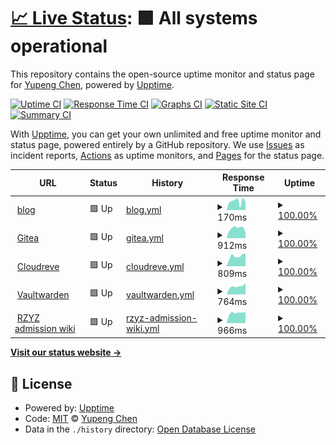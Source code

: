 # [📈 Live Status](https://cyp0633.github.io/uptime-monitor): <!--live status--> **🟩 All systems operational**

This repository contains the open-source uptime monitor and status page for [Yupeng Chen](cyp0633.icu), powered by [Upptime](https://github.com/upptime/upptime).

[![Uptime CI](https://github.com/cyp0633/uptime-monitor/workflows/Uptime%20CI/badge.svg)](https://github.com/cyp0633/uptime-monitor/actions?query=workflow%3A%22Uptime+CI%22)
[![Response Time CI](https://github.com/cyp0633/uptime-monitor/workflows/Response%20Time%20CI/badge.svg)](https://github.com/cyp0633/uptime-monitor/actions?query=workflow%3A%22Response+Time+CI%22)
[![Graphs CI](https://github.com/cyp0633/uptime-monitor/workflows/Graphs%20CI/badge.svg)](https://github.com/cyp0633/uptime-monitor/actions?query=workflow%3A%22Graphs+CI%22)
[![Static Site CI](https://github.com/cyp0633/uptime-monitor/workflows/Static%20Site%20CI/badge.svg)](https://github.com/cyp0633/uptime-monitor/actions?query=workflow%3A%22Static+Site+CI%22)
[![Summary CI](https://github.com/cyp0633/uptime-monitor/workflows/Summary%20CI/badge.svg)](https://github.com/cyp0633/uptime-monitor/actions?query=workflow%3A%22Summary+CI%22)

With [Upptime](https://upptime.js.org), you can get your own unlimited and free uptime monitor and status page, powered entirely by a GitHub repository. We use [Issues](https://github.com/cyp0633/uptime-monitor/issues) as incident reports, [Actions](https://github.com/cyp0633/uptime-monitor/actions) as uptime monitors, and [Pages](https://cyp0633.github.io/uptime-monitor) for the status page.

<!--start: status pages-->
<!-- This summary is generated by Upptime (https://github.com/upptime/upptime) -->
<!-- Do not edit this manually, your changes will be overwritten -->
<!-- prettier-ignore -->
| URL | Status | History | Response Time | Uptime |
| --- | ------ | ------- | ------------- | ------ |
| <img alt="" src="https://icons.duckduckgo.com/ip3/cyp0633.icu.ico" height="13"> [blog](https://cyp0633.icu) | 🟩 Up | [blog.yml](https://github.com/cyp0633/uptime-monitor/commits/HEAD/history/blog.yml) | <details><summary><img alt="Response time graph" src="./graphs/blog/response-time-week.png" height="20"> 170ms</summary><br><a href="https://status.cyp0633.icu/history/blog"><img alt="Response time 840" src="https://img.shields.io/endpoint?url=https%3A%2F%2Fraw.githubusercontent.com%2Fcyp0633%2Fuptime-monitor%2FHEAD%2Fapi%2Fblog%2Fresponse-time.json"></a><br><a href="https://status.cyp0633.icu/history/blog"><img alt="24-hour response time 154" src="https://img.shields.io/endpoint?url=https%3A%2F%2Fraw.githubusercontent.com%2Fcyp0633%2Fuptime-monitor%2FHEAD%2Fapi%2Fblog%2Fresponse-time-day.json"></a><br><a href="https://status.cyp0633.icu/history/blog"><img alt="7-day response time 170" src="https://img.shields.io/endpoint?url=https%3A%2F%2Fraw.githubusercontent.com%2Fcyp0633%2Fuptime-monitor%2FHEAD%2Fapi%2Fblog%2Fresponse-time-week.json"></a><br><a href="https://status.cyp0633.icu/history/blog"><img alt="30-day response time 151" src="https://img.shields.io/endpoint?url=https%3A%2F%2Fraw.githubusercontent.com%2Fcyp0633%2Fuptime-monitor%2FHEAD%2Fapi%2Fblog%2Fresponse-time-month.json"></a><br><a href="https://status.cyp0633.icu/history/blog"><img alt="1-year response time 460" src="https://img.shields.io/endpoint?url=https%3A%2F%2Fraw.githubusercontent.com%2Fcyp0633%2Fuptime-monitor%2FHEAD%2Fapi%2Fblog%2Fresponse-time-year.json"></a></details> | <details><summary><a href="https://status.cyp0633.icu/history/blog">100.00%</a></summary><a href="https://status.cyp0633.icu/history/blog"><img alt="All-time uptime 99.65%" src="https://img.shields.io/endpoint?url=https%3A%2F%2Fraw.githubusercontent.com%2Fcyp0633%2Fuptime-monitor%2FHEAD%2Fapi%2Fblog%2Fuptime.json"></a><br><a href="https://status.cyp0633.icu/history/blog"><img alt="24-hour uptime 100.00%" src="https://img.shields.io/endpoint?url=https%3A%2F%2Fraw.githubusercontent.com%2Fcyp0633%2Fuptime-monitor%2FHEAD%2Fapi%2Fblog%2Fuptime-day.json"></a><br><a href="https://status.cyp0633.icu/history/blog"><img alt="7-day uptime 100.00%" src="https://img.shields.io/endpoint?url=https%3A%2F%2Fraw.githubusercontent.com%2Fcyp0633%2Fuptime-monitor%2FHEAD%2Fapi%2Fblog%2Fuptime-week.json"></a><br><a href="https://status.cyp0633.icu/history/blog"><img alt="30-day uptime 99.96%" src="https://img.shields.io/endpoint?url=https%3A%2F%2Fraw.githubusercontent.com%2Fcyp0633%2Fuptime-monitor%2FHEAD%2Fapi%2Fblog%2Fuptime-month.json"></a><br><a href="https://status.cyp0633.icu/history/blog"><img alt="1-year uptime 99.59%" src="https://img.shields.io/endpoint?url=https%3A%2F%2Fraw.githubusercontent.com%2Fcyp0633%2Fuptime-monitor%2FHEAD%2Fapi%2Fblog%2Fuptime-year.json"></a></details>
| <img alt="" src="https://icons.duckduckgo.com/ip3/git.cyp0633.icu.ico" height="13"> [Gitea](https://git.cyp0633.icu) | 🟩 Up | [gitea.yml](https://github.com/cyp0633/uptime-monitor/commits/HEAD/history/gitea.yml) | <details><summary><img alt="Response time graph" src="./graphs/gitea/response-time-week.png" height="20"> 912ms</summary><br><a href="https://status.cyp0633.icu/history/gitea"><img alt="Response time 925" src="https://img.shields.io/endpoint?url=https%3A%2F%2Fraw.githubusercontent.com%2Fcyp0633%2Fuptime-monitor%2FHEAD%2Fapi%2Fgitea%2Fresponse-time.json"></a><br><a href="https://status.cyp0633.icu/history/gitea"><img alt="24-hour response time 514" src="https://img.shields.io/endpoint?url=https%3A%2F%2Fraw.githubusercontent.com%2Fcyp0633%2Fuptime-monitor%2FHEAD%2Fapi%2Fgitea%2Fresponse-time-day.json"></a><br><a href="https://status.cyp0633.icu/history/gitea"><img alt="7-day response time 912" src="https://img.shields.io/endpoint?url=https%3A%2F%2Fraw.githubusercontent.com%2Fcyp0633%2Fuptime-monitor%2FHEAD%2Fapi%2Fgitea%2Fresponse-time-week.json"></a><br><a href="https://status.cyp0633.icu/history/gitea"><img alt="30-day response time 880" src="https://img.shields.io/endpoint?url=https%3A%2F%2Fraw.githubusercontent.com%2Fcyp0633%2Fuptime-monitor%2FHEAD%2Fapi%2Fgitea%2Fresponse-time-month.json"></a><br><a href="https://status.cyp0633.icu/history/gitea"><img alt="1-year response time 878" src="https://img.shields.io/endpoint?url=https%3A%2F%2Fraw.githubusercontent.com%2Fcyp0633%2Fuptime-monitor%2FHEAD%2Fapi%2Fgitea%2Fresponse-time-year.json"></a></details> | <details><summary><a href="https://status.cyp0633.icu/history/gitea">100.00%</a></summary><a href="https://status.cyp0633.icu/history/gitea"><img alt="All-time uptime 99.51%" src="https://img.shields.io/endpoint?url=https%3A%2F%2Fraw.githubusercontent.com%2Fcyp0633%2Fuptime-monitor%2FHEAD%2Fapi%2Fgitea%2Fuptime.json"></a><br><a href="https://status.cyp0633.icu/history/gitea"><img alt="24-hour uptime 100.00%" src="https://img.shields.io/endpoint?url=https%3A%2F%2Fraw.githubusercontent.com%2Fcyp0633%2Fuptime-monitor%2FHEAD%2Fapi%2Fgitea%2Fuptime-day.json"></a><br><a href="https://status.cyp0633.icu/history/gitea"><img alt="7-day uptime 100.00%" src="https://img.shields.io/endpoint?url=https%3A%2F%2Fraw.githubusercontent.com%2Fcyp0633%2Fuptime-monitor%2FHEAD%2Fapi%2Fgitea%2Fuptime-week.json"></a><br><a href="https://status.cyp0633.icu/history/gitea"><img alt="30-day uptime 100.00%" src="https://img.shields.io/endpoint?url=https%3A%2F%2Fraw.githubusercontent.com%2Fcyp0633%2Fuptime-monitor%2FHEAD%2Fapi%2Fgitea%2Fuptime-month.json"></a><br><a href="https://status.cyp0633.icu/history/gitea"><img alt="1-year uptime 99.99%" src="https://img.shields.io/endpoint?url=https%3A%2F%2Fraw.githubusercontent.com%2Fcyp0633%2Fuptime-monitor%2FHEAD%2Fapi%2Fgitea%2Fuptime-year.json"></a></details>
| <img alt="" src="https://icons.duckduckgo.com/ip3/drive.cyp0633.icu.ico" height="13"> [Cloudreve](https://drive.cyp0633.icu) | 🟩 Up | [cloudreve.yml](https://github.com/cyp0633/uptime-monitor/commits/HEAD/history/cloudreve.yml) | <details><summary><img alt="Response time graph" src="./graphs/cloudreve/response-time-week.png" height="20"> 809ms</summary><br><a href="https://status.cyp0633.icu/history/cloudreve"><img alt="Response time 842" src="https://img.shields.io/endpoint?url=https%3A%2F%2Fraw.githubusercontent.com%2Fcyp0633%2Fuptime-monitor%2FHEAD%2Fapi%2Fcloudreve%2Fresponse-time.json"></a><br><a href="https://status.cyp0633.icu/history/cloudreve"><img alt="24-hour response time 990" src="https://img.shields.io/endpoint?url=https%3A%2F%2Fraw.githubusercontent.com%2Fcyp0633%2Fuptime-monitor%2FHEAD%2Fapi%2Fcloudreve%2Fresponse-time-day.json"></a><br><a href="https://status.cyp0633.icu/history/cloudreve"><img alt="7-day response time 809" src="https://img.shields.io/endpoint?url=https%3A%2F%2Fraw.githubusercontent.com%2Fcyp0633%2Fuptime-monitor%2FHEAD%2Fapi%2Fcloudreve%2Fresponse-time-week.json"></a><br><a href="https://status.cyp0633.icu/history/cloudreve"><img alt="30-day response time 908" src="https://img.shields.io/endpoint?url=https%3A%2F%2Fraw.githubusercontent.com%2Fcyp0633%2Fuptime-monitor%2FHEAD%2Fapi%2Fcloudreve%2Fresponse-time-month.json"></a><br><a href="https://status.cyp0633.icu/history/cloudreve"><img alt="1-year response time 812" src="https://img.shields.io/endpoint?url=https%3A%2F%2Fraw.githubusercontent.com%2Fcyp0633%2Fuptime-monitor%2FHEAD%2Fapi%2Fcloudreve%2Fresponse-time-year.json"></a></details> | <details><summary><a href="https://status.cyp0633.icu/history/cloudreve">100.00%</a></summary><a href="https://status.cyp0633.icu/history/cloudreve"><img alt="All-time uptime 99.99%" src="https://img.shields.io/endpoint?url=https%3A%2F%2Fraw.githubusercontent.com%2Fcyp0633%2Fuptime-monitor%2FHEAD%2Fapi%2Fcloudreve%2Fuptime.json"></a><br><a href="https://status.cyp0633.icu/history/cloudreve"><img alt="24-hour uptime 100.00%" src="https://img.shields.io/endpoint?url=https%3A%2F%2Fraw.githubusercontent.com%2Fcyp0633%2Fuptime-monitor%2FHEAD%2Fapi%2Fcloudreve%2Fuptime-day.json"></a><br><a href="https://status.cyp0633.icu/history/cloudreve"><img alt="7-day uptime 100.00%" src="https://img.shields.io/endpoint?url=https%3A%2F%2Fraw.githubusercontent.com%2Fcyp0633%2Fuptime-monitor%2FHEAD%2Fapi%2Fcloudreve%2Fuptime-week.json"></a><br><a href="https://status.cyp0633.icu/history/cloudreve"><img alt="30-day uptime 100.00%" src="https://img.shields.io/endpoint?url=https%3A%2F%2Fraw.githubusercontent.com%2Fcyp0633%2Fuptime-monitor%2FHEAD%2Fapi%2Fcloudreve%2Fuptime-month.json"></a><br><a href="https://status.cyp0633.icu/history/cloudreve"><img alt="1-year uptime 99.99%" src="https://img.shields.io/endpoint?url=https%3A%2F%2Fraw.githubusercontent.com%2Fcyp0633%2Fuptime-monitor%2FHEAD%2Fapi%2Fcloudreve%2Fuptime-year.json"></a></details>
| <img alt="" src="https://icons.duckduckgo.com/ip3/warden.cyp0633.icu.ico" height="13"> [Vaultwarden](https://warden.cyp0633.icu) | 🟩 Up | [vaultwarden.yml](https://github.com/cyp0633/uptime-monitor/commits/HEAD/history/vaultwarden.yml) | <details><summary><img alt="Response time graph" src="./graphs/vaultwarden/response-time-week.png" height="20"> 764ms</summary><br><a href="https://status.cyp0633.icu/history/vaultwarden"><img alt="Response time 476" src="https://img.shields.io/endpoint?url=https%3A%2F%2Fraw.githubusercontent.com%2Fcyp0633%2Fuptime-monitor%2FHEAD%2Fapi%2Fvaultwarden%2Fresponse-time.json"></a><br><a href="https://status.cyp0633.icu/history/vaultwarden"><img alt="24-hour response time 1073" src="https://img.shields.io/endpoint?url=https%3A%2F%2Fraw.githubusercontent.com%2Fcyp0633%2Fuptime-monitor%2FHEAD%2Fapi%2Fvaultwarden%2Fresponse-time-day.json"></a><br><a href="https://status.cyp0633.icu/history/vaultwarden"><img alt="7-day response time 764" src="https://img.shields.io/endpoint?url=https%3A%2F%2Fraw.githubusercontent.com%2Fcyp0633%2Fuptime-monitor%2FHEAD%2Fapi%2Fvaultwarden%2Fresponse-time-week.json"></a><br><a href="https://status.cyp0633.icu/history/vaultwarden"><img alt="30-day response time 733" src="https://img.shields.io/endpoint?url=https%3A%2F%2Fraw.githubusercontent.com%2Fcyp0633%2Fuptime-monitor%2FHEAD%2Fapi%2Fvaultwarden%2Fresponse-time-month.json"></a><br><a href="https://status.cyp0633.icu/history/vaultwarden"><img alt="1-year response time 462" src="https://img.shields.io/endpoint?url=https%3A%2F%2Fraw.githubusercontent.com%2Fcyp0633%2Fuptime-monitor%2FHEAD%2Fapi%2Fvaultwarden%2Fresponse-time-year.json"></a></details> | <details><summary><a href="https://status.cyp0633.icu/history/vaultwarden">100.00%</a></summary><a href="https://status.cyp0633.icu/history/vaultwarden"><img alt="All-time uptime 99.84%" src="https://img.shields.io/endpoint?url=https%3A%2F%2Fraw.githubusercontent.com%2Fcyp0633%2Fuptime-monitor%2FHEAD%2Fapi%2Fvaultwarden%2Fuptime.json"></a><br><a href="https://status.cyp0633.icu/history/vaultwarden"><img alt="24-hour uptime 100.00%" src="https://img.shields.io/endpoint?url=https%3A%2F%2Fraw.githubusercontent.com%2Fcyp0633%2Fuptime-monitor%2FHEAD%2Fapi%2Fvaultwarden%2Fuptime-day.json"></a><br><a href="https://status.cyp0633.icu/history/vaultwarden"><img alt="7-day uptime 100.00%" src="https://img.shields.io/endpoint?url=https%3A%2F%2Fraw.githubusercontent.com%2Fcyp0633%2Fuptime-monitor%2FHEAD%2Fapi%2Fvaultwarden%2Fuptime-week.json"></a><br><a href="https://status.cyp0633.icu/history/vaultwarden"><img alt="30-day uptime 100.00%" src="https://img.shields.io/endpoint?url=https%3A%2F%2Fraw.githubusercontent.com%2Fcyp0633%2Fuptime-monitor%2FHEAD%2Fapi%2Fvaultwarden%2Fuptime-month.json"></a><br><a href="https://status.cyp0633.icu/history/vaultwarden"><img alt="1-year uptime 99.99%" src="https://img.shields.io/endpoint?url=https%3A%2F%2Fraw.githubusercontent.com%2Fcyp0633%2Fuptime-monitor%2FHEAD%2Fapi%2Fvaultwarden%2Fuptime-year.json"></a></details>
| <img alt="" src="https://icons.duckduckgo.com/ip3/wiki.rzyzadmissionhelper.top.ico" height="13"> [RZYZ admission wiki](https://wiki.rzyzadmissionhelper.top) | 🟩 Up | [rzyz-admission-wiki.yml](https://github.com/cyp0633/uptime-monitor/commits/HEAD/history/rzyz-admission-wiki.yml) | <details><summary><img alt="Response time graph" src="./graphs/rzyz-admission-wiki/response-time-week.png" height="20"> 966ms</summary><br><a href="https://status.cyp0633.icu/history/rzyz-admission-wiki"><img alt="Response time 979" src="https://img.shields.io/endpoint?url=https%3A%2F%2Fraw.githubusercontent.com%2Fcyp0633%2Fuptime-monitor%2FHEAD%2Fapi%2Frzyz-admission-wiki%2Fresponse-time.json"></a><br><a href="https://status.cyp0633.icu/history/rzyz-admission-wiki"><img alt="24-hour response time 1017" src="https://img.shields.io/endpoint?url=https%3A%2F%2Fraw.githubusercontent.com%2Fcyp0633%2Fuptime-monitor%2FHEAD%2Fapi%2Frzyz-admission-wiki%2Fresponse-time-day.json"></a><br><a href="https://status.cyp0633.icu/history/rzyz-admission-wiki"><img alt="7-day response time 966" src="https://img.shields.io/endpoint?url=https%3A%2F%2Fraw.githubusercontent.com%2Fcyp0633%2Fuptime-monitor%2FHEAD%2Fapi%2Frzyz-admission-wiki%2Fresponse-time-week.json"></a><br><a href="https://status.cyp0633.icu/history/rzyz-admission-wiki"><img alt="30-day response time 913" src="https://img.shields.io/endpoint?url=https%3A%2F%2Fraw.githubusercontent.com%2Fcyp0633%2Fuptime-monitor%2FHEAD%2Fapi%2Frzyz-admission-wiki%2Fresponse-time-month.json"></a><br><a href="https://status.cyp0633.icu/history/rzyz-admission-wiki"><img alt="1-year response time 979" src="https://img.shields.io/endpoint?url=https%3A%2F%2Fraw.githubusercontent.com%2Fcyp0633%2Fuptime-monitor%2FHEAD%2Fapi%2Frzyz-admission-wiki%2Fresponse-time-year.json"></a></details> | <details><summary><a href="https://status.cyp0633.icu/history/rzyz-admission-wiki">100.00%</a></summary><a href="https://status.cyp0633.icu/history/rzyz-admission-wiki"><img alt="All-time uptime 50.40%" src="https://img.shields.io/endpoint?url=https%3A%2F%2Fraw.githubusercontent.com%2Fcyp0633%2Fuptime-monitor%2FHEAD%2Fapi%2Frzyz-admission-wiki%2Fuptime.json"></a><br><a href="https://status.cyp0633.icu/history/rzyz-admission-wiki"><img alt="24-hour uptime 100.00%" src="https://img.shields.io/endpoint?url=https%3A%2F%2Fraw.githubusercontent.com%2Fcyp0633%2Fuptime-monitor%2FHEAD%2Fapi%2Frzyz-admission-wiki%2Fuptime-day.json"></a><br><a href="https://status.cyp0633.icu/history/rzyz-admission-wiki"><img alt="7-day uptime 100.00%" src="https://img.shields.io/endpoint?url=https%3A%2F%2Fraw.githubusercontent.com%2Fcyp0633%2Fuptime-monitor%2FHEAD%2Fapi%2Frzyz-admission-wiki%2Fuptime-week.json"></a><br><a href="https://status.cyp0633.icu/history/rzyz-admission-wiki"><img alt="30-day uptime 100.00%" src="https://img.shields.io/endpoint?url=https%3A%2F%2Fraw.githubusercontent.com%2Fcyp0633%2Fuptime-monitor%2FHEAD%2Fapi%2Frzyz-admission-wiki%2Fuptime-month.json"></a><br><a href="https://status.cyp0633.icu/history/rzyz-admission-wiki"><img alt="1-year uptime 87.19%" src="https://img.shields.io/endpoint?url=https%3A%2F%2Fraw.githubusercontent.com%2Fcyp0633%2Fuptime-monitor%2FHEAD%2Fapi%2Frzyz-admission-wiki%2Fuptime-year.json"></a></details>

<!--end: status pages-->

[**Visit our status website →**](https://cyp0633.github.io/uptime-monitor)

## 📄 License

- Powered by: [Upptime](https://github.com/upptime/upptime)
- Code: [MIT](./LICENSE) © [Yupeng Chen](cyp0633.icu)
- Data in the `./history` directory: [Open Database License](https://opendatacommons.org/licenses/odbl/1-0/)
